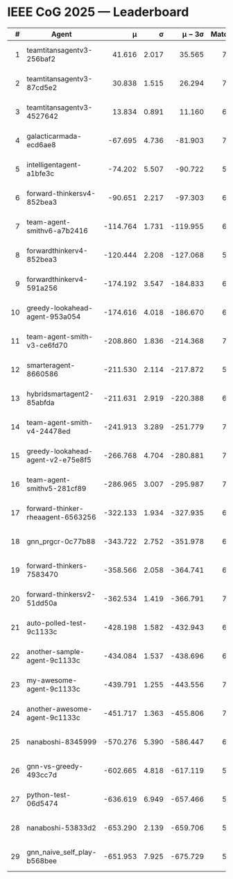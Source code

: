 # IEEE CoG 2025 — Leaderboard

| # | Agent | μ | σ | μ − 3σ | Matches | Updated |
|---:|---|---:|---:|---:|---:|---|
| 1 | teamtitansagentv3-256baf2 | 41.616 | 2.017 | 35.565 | 7126 | 2025-08-19 18:21 |
| 2 | teamtitansagentv3-87cd5e2 | 30.838 | 1.515 | 26.294 | 7292 | 2025-08-19 18:21 |
| 3 | teamtitansagentv3-4527642 | 13.834 | 0.891 | 11.160 | 6734 | 2025-08-19 18:21 |
| 4 | galacticarmada-ecd6ae8 | -67.695 | 4.736 | -81.903 | 7000 | 2025-08-19 18:21 |
| 5 | intelligentagent-a1bfe3c | -74.202 | 5.507 | -90.722 | 5781 | 2025-08-19 18:21 |
| 6 | forward-thinkersv4-852bea3 | -90.651 | 2.217 | -97.303 | 6166 | 2025-08-19 18:21 |
| 7 | team-agent-smithv6-a7b2416 | -114.764 | 1.731 | -119.955 | 6760 | 2025-08-19 18:21 |
| 8 | forwardthinkerv4-852bea3 | -120.444 | 2.208 | -127.068 | 5560 | 2025-08-19 18:21 |
| 9 | forwardthinkerv4-591a256 | -174.192 | 3.547 | -184.833 | 6410 | 2025-08-19 18:21 |
| 10 | greedy-lookahead-agent-953a054 | -174.616 | 4.018 | -186.670 | 6774 | 2025-08-19 18:21 |
| 11 | team-agent-smith-v3-ce6fd70 | -208.860 | 1.836 | -214.368 | 7682 | 2025-08-19 18:21 |
| 12 | smarteragent-8660586 | -211.530 | 2.114 | -217.872 | 5975 | 2025-08-19 18:21 |
| 13 | hybridsmartagent2-85abfda | -211.631 | 2.919 | -220.388 | 6560 | 2025-08-19 18:21 |
| 14 | team-agent-smith-v4-24478ed | -241.913 | 3.289 | -251.779 | 7242 | 2025-08-19 18:21 |
| 15 | greedy-lookahead-agent-v2-e75e8f5 | -266.768 | 4.704 | -280.881 | 7074 | 2025-08-19 18:21 |
| 16 | team-agent-smithv5-281cf89 | -286.965 | 3.007 | -295.987 | 7320 | 2025-08-19 18:21 |
| 17 | forward-thinker-rheaagent-6563256 | -322.133 | 1.934 | -327.935 | 6580 | 2025-08-19 18:21 |
| 18 | gnn_prgcr-0c77b88 | -343.722 | 2.752 | -351.978 | 6510 | 2025-08-19 18:21 |
| 19 | forward-thinkers-7583470 | -358.566 | 2.058 | -364.741 | 6400 | 2025-08-19 18:21 |
| 20 | forward-thinkersv2-51dd50a | -362.534 | 1.419 | -366.791 | 7260 | 2025-08-19 18:21 |
| 21 | auto-polled-test-9c1133c | -428.198 | 1.582 | -432.943 | 6620 | 2025-08-19 18:21 |
| 22 | another-sample-agent-9c1133c | -434.084 | 1.537 | -438.696 | 6940 | 2025-08-19 18:21 |
| 23 | my-awesome-agent-9c1133c | -439.791 | 1.255 | -443.556 | 7480 | 2025-08-19 18:21 |
| 24 | another-awesome-agent-9c1133c | -451.717 | 1.363 | -455.806 | 7560 | 2025-08-19 18:21 |
| 25 | nanaboshi-8345999 | -570.276 | 5.390 | -586.447 | 6180 | 2025-08-19 18:21 |
| 26 | gnn-vs-greedy-493cc7d | -602.665 | 4.818 | -617.119 | 5760 | 2025-08-19 18:21 |
| 27 | python-test-06d5474 | -636.619 | 6.949 | -657.466 | 5430 | 2025-08-19 18:21 |
| 28 | nanaboshi-53833d2 | -653.290 | 2.139 | -659.706 | 5300 | 2025-08-19 18:21 |
| 29 | gnn_naive_self_play-b568bee | -651.953 | 7.925 | -675.729 | 5780 | 2025-08-19 18:21 |
